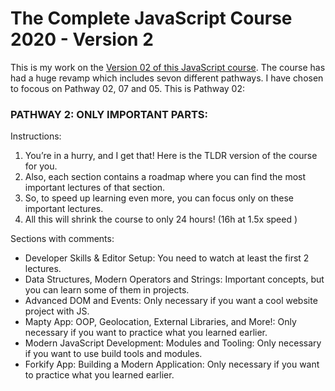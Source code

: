 # The Complete JavaScript Course 2020 - Version 2

This is my work on the [Version 02 of this JavaScript course](https://www.udemy.com/course/the-complete-javascript-course). The course has had a huge revamp which includes sevon different pathways. I have chosen to focous on Pathway 02, 07 and 05. This is Pathway 02:

### PATHWAY 2: ONLY IMPORTANT PARTS:

Instructions:

1. You’re in a hurry, and I get that! Here is the
   TLDR version of the course for you.
2. Also, each section contains a roadmap
   where you can find the most important
   lectures of that section.
3. So, to speed up learning even more, you can
   focus only on these important lectures.
4. All this will shrink the course to only 24
   hours! (16h at 1.5x speed )

Sections with comments:

- Developer Skills & Editor Setup: You need to watch at least the first 2 lectures.
- Data Structures, Modern Operators and Strings: Important concepts, but you can learn some of them in projects.
- Advanced DOM and Events: Only necessary if you want a cool website project with JS.
- Mapty App: OOP, Geolocation, External Libraries, and More!: Only necessary if you want to practice what you learned earlier.
- Modern JavaScript Development: Modules and Tooling: Only necessary if you want to use build tools and modules.
- Forkify App: Building a Modern Application: Only necessary if you want to practice what you learned earlier.











